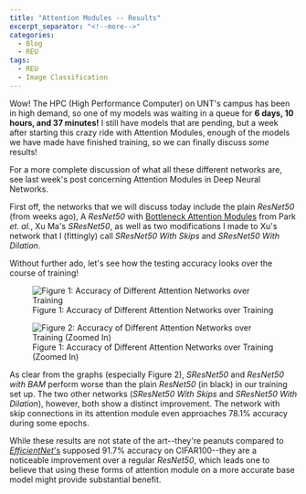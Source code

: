 ```yaml
---
title: "Attention Modules -- Results"
excerpt_separator: "<!--more-->"
categories:
  - Blog
  - REU
tags:
  - REU
  - Image Classification
---
```


Wow! The HPC (High Performance Computer) on UNT's campus has been in high demand, so one of my models was waiting in a queue for **6 days, 10 hours, and 37 minutes!** I still have models that are pending, but a week after starting this crazy ride with Attention Modules, enough of the models we have made have finished training, so we can finally discuss *some* results!

For a more complete discussion of what all these different networks are, see last week's post concerning Attention Modules in Deep Neural Networks.

First off, the networks that we will discuss today include the plain *ResNet50* (from weeks ago), A *ResNet50* with [Bottleneck Attention Modules](https://arxiv.org/abs/1807.06514) from Park *et. al.*, Xu Ma's *SResNet50*, as well as two modifications I made to Xu's network that I (fittingly) call *SResNet50 With Skips* and *SResNet50 With Dilation*.

Without further ado, let's see how the testing accuracy looks over the course of training!

<figure>
  <img src="{{site.url}}/assets/AttentionAccuracy.PNG" alt="Figure 1: Accuracy of Different Attention Networks over Training"/>
  <figcaption>Figure 1: Accuracy of Different Attention Networks over Training</figcaption>
</figure>

<figure>
  <img src="{{site.url}}/assets/AttentionAccuracyZoomedIn.PNG" alt="Figure 2: Accuracy of Different Attention Networks over Training (Zoomed In)"/>
  <figcaption>Figure 1: Accuracy of Different Attention Networks over Training (Zoomed In)</figcaption>
</figure>

As clear from the graphs (especially Figure 2), *SResNet50* and *ResNet50 with BAM* perform worse than the plain *ResNet50* (in black) in our training set up. The two other networks (*SResNet50 With Skips* and *SResNet50 With Dilation*), however, both show a distinct improvement. The network with skip connections in its attention module even approaches 78.1% accuracy during some epochs.

While these results are not state of the art--they're peanuts compared to [*EfficientNet*'s](https://paperswithcode.com/paper/efficientnet-rethinking-model-scaling-for) supposed 91.7% accuracy on CIFAR100--they are a noticeable improvement over a regular *ResNet50*, which leads one to believe that using these forms of attention module on a more accurate base model might provide substantial benefit.






